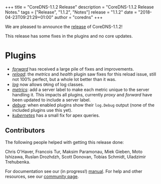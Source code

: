 +++
title = "CoreDNS-1.1.2 Release"
description = "CoreDNS-1.1.2 Release Notes."
tags = ["Release", "1.1.2", "Notes"]
release = "1.1.2"
date = "2018-04-23T09:21:29+01:00"
author = "coredns"
+++

We are pleased to announce the [release](https://github.com/fdurand/coredns/releases/tag/v1.1.2) of
CoreDNS-1.1.2!

This release has some fixes in the plugins and no core updates.

# Plugins

* [*forward*](/plugins/forward) has received a large pile of fixes and improvements.
* [*reload*](/plugins/reload): the *metrics* and *health* plugin saw fixes for this reload issue, still not 100% perfect, but a whole lot better than it was.
* [*log*](/plugins/log) now allows `OR`ing of log classes.
* [*metrics*](/plugins/metrics): add a server label to make each metric unique to the server handling it.
  This impacts all plugins, currently *proxy* and *forward* have been updated to include a server label.
* [*debug*](/plugins/debug): when enabled plugins show their `log.Debug` output (none of the included plugins use this yet).
* [*kubernetes*](/plugins/kubernetes) has a small fix for apex queries.

## Contributors

The following people helped with getting this release done:

Chris O'Haver,
Francois Tur,
Maksim Paramonau,
Miek Gieben,
Moto Ishizawa,
Ruslan Drozhdzh,
Scott Donovan,
Tobias Schmidt,
Uladzimir Trehubenka.

For documentation see our (in progress!) [manual](/manual). For help and other resources, see our
[community page](https://coredns.io/community/).
